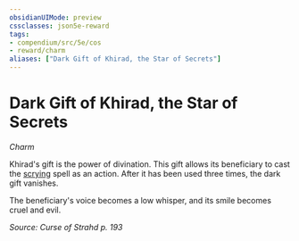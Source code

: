 ```yaml
---
obsidianUIMode: preview
cssclasses: json5e-reward
tags:
- compendium/src/5e/cos
- reward/charm
aliases: ["Dark Gift of Khirad, the Star of Secrets"]
---
```

# Dark Gift of Khirad, the Star of Secrets
*Charm*  

Khirad's gift is the power of divination. This gift allows its beneficiary to cast the [scrying](z_compendium/spells/scrying.md) spell as an action. After it has been used three times, the dark gift vanishes.

The beneficiary's voice becomes a low whisper, and its smile becomes cruel and evil.

*Source: Curse of Strahd p. 193*